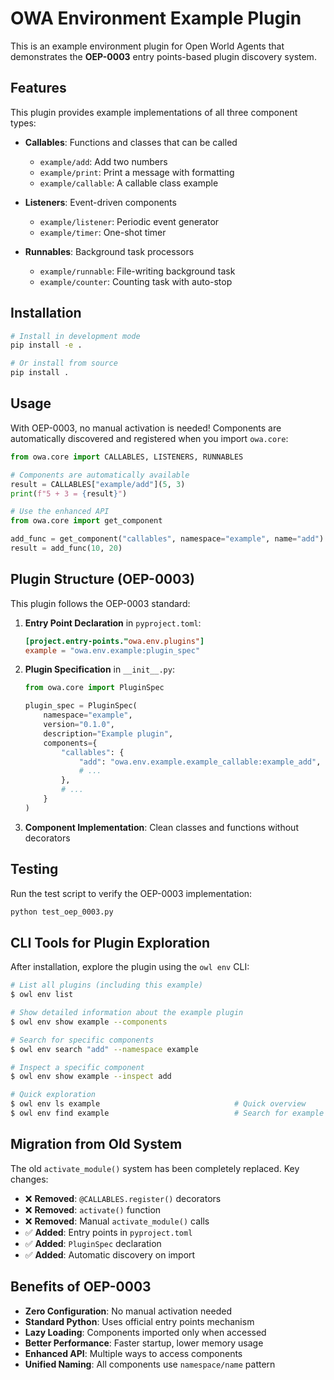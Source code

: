 # OWA Environment Example Plugin

This is an example environment plugin for Open World Agents that demonstrates the **OEP-0003** entry points-based plugin discovery system.

## Features

This plugin provides example implementations of all three component types:

- **Callables**: Functions and classes that can be called
  - `example/add`: Add two numbers
  - `example/print`: Print a message with formatting
  - `example/callable`: A callable class example

- **Listeners**: Event-driven components
  - `example/listener`: Periodic event generator
  - `example/timer`: One-shot timer

- **Runnables**: Background task processors
  - `example/runnable`: File-writing background task
  - `example/counter`: Counting task with auto-stop

## Installation

```bash
# Install in development mode
pip install -e .

# Or install from source
pip install .
```

## Usage

With OEP-0003, no manual activation is needed! Components are automatically discovered and registered when you import `owa.core`:

```python
from owa.core import CALLABLES, LISTENERS, RUNNABLES

# Components are automatically available
result = CALLABLES["example/add"](5, 3)
print(f"5 + 3 = {result}")

# Use the enhanced API
from owa.core import get_component

add_func = get_component("callables", namespace="example", name="add")
result = add_func(10, 20)
```

## Plugin Structure (OEP-0003)

This plugin follows the OEP-0003 standard:

1. **Entry Point Declaration** in `pyproject.toml`:
   ```toml
   [project.entry-points."owa.env.plugins"]
   example = "owa.env.example:plugin_spec"
   ```

2. **Plugin Specification** in `__init__.py`:
   ```python
   from owa.core import PluginSpec

   plugin_spec = PluginSpec(
       namespace="example",
       version="0.1.0",
       description="Example plugin",
       components={
           "callables": {
               "add": "owa.env.example.example_callable:example_add",
               # ...
           },
           # ...
       }
   )
   ```

3. **Component Implementation**: Clean classes and functions without decorators

## Testing

Run the test script to verify the OEP-0003 implementation:

```bash
python test_oep_0003.py
```

## CLI Tools for Plugin Exploration

After installation, explore the plugin using the `owl env` CLI:

```bash
# List all plugins (including this example)
$ owl env list

# Show detailed information about the example plugin
$ owl env show example --components

# Search for specific components
$ owl env search "add" --namespace example

# Inspect a specific component
$ owl env show example --inspect add

# Quick exploration
$ owl env ls example                              # Quick overview
$ owl env find example                            # Search for example components
```

## Migration from Old System

The old `activate_module()` system has been completely replaced. Key changes:

- ❌ **Removed**: `@CALLABLES.register()` decorators
- ❌ **Removed**: `activate()` function
- ❌ **Removed**: Manual `activate_module()` calls
- ✅ **Added**: Entry points in `pyproject.toml`
- ✅ **Added**: `PluginSpec` declaration
- ✅ **Added**: Automatic discovery on import

## Benefits of OEP-0003

- **Zero Configuration**: No manual activation needed
- **Standard Python**: Uses official entry points mechanism
- **Lazy Loading**: Components imported only when accessed
- **Better Performance**: Faster startup, lower memory usage
- **Enhanced API**: Multiple ways to access components
- **Unified Naming**: All components use `namespace/name` pattern